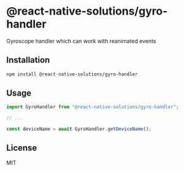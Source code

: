 # @react-native-solutions/gyro-handler

Gyroscope handler which can work with reanimated events

## Installation

```sh
npm install @react-native-solutions/gyro-handler
```

## Usage

```js
import GyroHandler from "@react-native-solutions/gyro-handler";

// ...

const deviceName = await GyroHandler.getDeviceName();
```

## License

MIT
